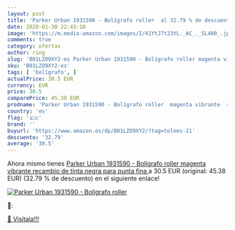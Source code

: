 ```yaml
---
layout: post
title: 'Parker Urban 1931590 - Bolígrafo roller  al 32.79 % de descuento'
date: 2020-01-30 22:43:10
image: 'https://m.media-amazon.com/images/I/41YtJ7t23YL._AC_._SL400_.jpg'
comments: true
category: ofertas
author: ring
slug: 'B01LZO9XY2-es Parker Urban 1931590 - Bolígrafo roller magenta vibrante...'
sku: 'B01LZO9XY2-es'
tags: [ 'bolígrafo', ]
actualPrice: 30.5 EUR
currency: EUR
price: 30.5
comparePrice: 45.38 EUR
prodname: 'Parker Urban 1931590 - Bolígrafo roller  magenta vibrante  recambio de tinta negra para punta fina '
country: 'es'
flag: '🇪🇸'
brand: ''
buyurl: 'https://www.amazon.es/dp/B01LZO9XY2/?tag=tolees-21'
descuento: '32.79'
average: '30.5'
---
```


Ahora mismo tienes [Parker Urban 1931590 - Bolígrafo roller  magenta vibrante  recambio de tinta negra para punta fina ](https://www.amazon.es/dp/B01LZO9XY2/?tag=tolees-21) a 30.5 EUR (original: 45.38 EUR) (32.79 %  de descuento) en el siguiente enlace!

[![Parker Urban 1931590 - Bolígrafo roller ](https://m.media-amazon.com/images/I/41YtJ7t23YL._AC_._SL400_.jpg)](https://www.amazon.es/dp/B01LZO9XY2/?tag=tolees-21)

🔎:


[🛒 Visítala!!!](https://www.amazon.es/dp/B01LZO9XY2/?tag=tolees-21)
